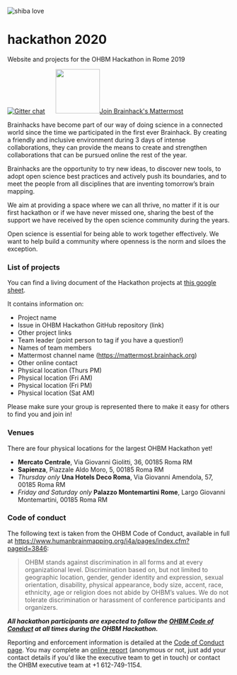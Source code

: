 ![shiba love](https://user-images.githubusercontent.com/6297454/47931389-f6cc1800-dece-11e8-9169-0477c9400733.gif)

# hackathon 2020
Website and projects for the OHBM Hackathon in Rome 2019

[![Gitter chat](https://badges.gitter.im/gitterHQ/gitter.png)](https://gitter.im/hackathon2019/Lobby#) &nbsp;&nbsp;&nbsp;&nbsp;
<a href="http://mattermost.brainhack.org"><img src="http://www.mattermost.org/wp-content/uploads/2016/03/logoHorizontal.png" width=100px />Join Brainhack's Mattermost</a>



Brainhacks have become part of our way of doing science in a connected world since the time we participated in the first ever Brainhack. By creating a friendly and inclusive environment during 3 days of intense collaborations, they can provide the means to create and strengthen collaborations that can be pursued online the rest of the year.  

Brainhacks are the opportunity to try new ideas, to discover new tools, to adopt open science best practices and actively push its boundaries, and to meet the people from all disciplines that are inventing tomorrow’s brain mapping.  

We aim at providing a space where we can all thrive, no matter if it is our first hackathon or if we have never missed one, sharing the best of the support we have received by the open science community during the years.  

Open science is essential for being able to work together effectively. We want to help build a community where openness is the norm and siloes the exception.

### List of projects

You can find a living document of the Hackathon projects at [this google sheet](https://docs.google.com/spreadsheets/d/15grRPW0H4uFXWjUZd4n2UFgaEPEmWnXd4kexYBm3eNU/edit?usp=sharing).

It contains information on:

* Project name
* Issue in OHBM Hackathon GitHub repository (link)
* Other project links
* Team leader (point person to tag if you have a question!)
* Names of team members
* Mattermost channel name (https://mattermost.brainhack.org)
* Other online contact
* Physical location (Thurs PM)
* Physical location (Fri AM)
* Physical location (Fri PM)
* Physical location (Sat AM)

Please make sure your group is represented there to make it easy for others to find you and join in!


### Venues

There are four physical locations for the largest OHBM Hackathon yet!

* **Mercato Centrale**, Via Giovanni Giolitti, 36, 00185 Roma RM
* **Sapienza**, Piazzale Aldo Moro, 5, 00185 Roma RM
* *Thursday only* **Una Hotels Deco Roma**, Via Giovanni Amendola, 57, 00185 Roma RM
* *Friday and Saturday only* **Palazzo Montemartini Rome**, Largo Giovanni Montemartini, 00185 Roma RM


### Code of conduct

The following text is taken from the OHBM Code of Conduct, available in full at https://www.humanbrainmapping.org/i4a/pages/index.cfm?pageid=3846:

> OHBM stands against discrimination in all forms and at every organizational level.
> Discrimination based on, but not limited to geographic location, gender, gender identity and expression, sexual orientation, disability, physical appearance, body size, accent, race, ethnicity, age or religion does not abide by OHBM’s values.
> We do not tolerate discrimination or harassment of conference participants and organizers.

***All hackathon participants are expected to follow the [OHBM Code of Conduct](https://www.humanbrainmapping.org/i4a/pages/index.cfm?pageid=3846) at all times during the OHBM Hackathon.***

Reporting and enforcement information is detailed at the [Code of Conduct page](https://www.humanbrainmapping.org/i4a/pages/index.cfm?pageid=3846).
You may complete an [online report](https://www.humanbrainmapping.org/i4a/pages/index.cfm?pageID=3915) (anonymous or not, just add your contact details if you'd like the executive team to get in touch) or contact the OHBM executive team at +1 612-749-1154.

